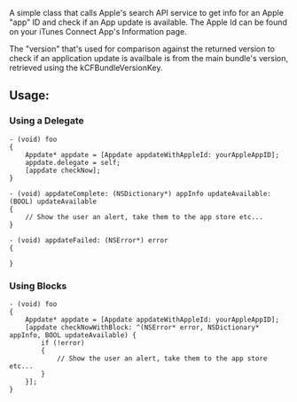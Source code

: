 A simple class that calls Apple's search API service to get info for an 
Apple "app" ID and check if an App update is available. The Apple Id can be found on your iTunes Connect App's 
Information page.
 
The "version" that's used for comparison against the returned version to check if an application update is availbale is 
from the main bundle's version, retrieved using the kCFBundleVersionKey.

Usage:
-----

### Using a Delegate

    - (void) foo
    {
        Appdate* appdate = [Appdate appdateWithAppleId: yourAppleAppID];
        appdate.delegate = self;
        [appdate checkNow];
    }
    
    - (void) appdateComplete: (NSDictionary*) appInfo updateAvailable: (BOOL) updateAvailable
    {
        // Show the user an alert, take them to the app store etc...
    }

    - (void) appdateFailed: (NSError*) error
    {
        
    }
    
### Using Blocks
    
    - (void) foo
    {
        Appdate* appdate = [Appdate appdateWithAppleId: yourAppleAppID];
        [appdate checkNowWithBlock: ^(NSError* error, NSDictionary* appInfo, BOOL updateAvailable) {
            if (!error)
            {
                // Show the user an alert, take them to the app store etc...
            }
        }];
    }
